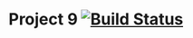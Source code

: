 # Project 9 [![Build Status](https://travis-ci.com/Lufen34/Project9.svg?branch=master)](https://travis-ci.com/Lufen34/Project9)